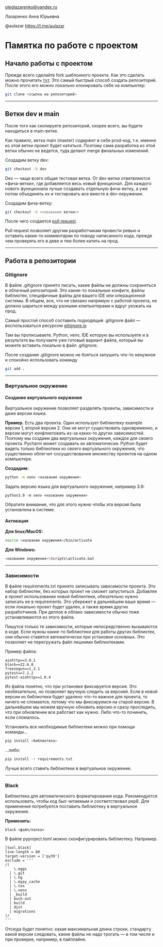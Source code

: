 oleglazarenko@yandex.ru

Лазаренко Анна Юрьевна

@aulazar
https://t.me/aulazar

# Памятка по работе с проектом

## Начало работы с проектом
Прежде всего сделайте fork шаблонного проекта. 
Как это сделать можно прочитать [тут](https://docs.github.com/en/get-started/quickstart/fork-a-repo).
Это самый быстрый способ создать репозиторий. После этого его можно локально клонировать себе на компьютер:

``` sh
git clone <ссылка на репозиторий>
```

---
## Ветки dev и main
После того как скопируете репозиторий, скорее всего, вы будете находиться в main-ветке. 

Как правило, ветка main (master) содержит в себе prod-код, т.е. именно из этой ветки проект будет катиться. Поэтому сама разработка из этой ветки обычно не ведется, туда делают merge финальных изменений.

Создадим ветку dev:
``` sh
git checkout -b dev
```

Dev — чаще всего общая тестовая ветка. От dev-ветки ответвляются «фича-ветки», где добавляется весь новый функционал. Для каждого нового функционала лучше создавать отдельную фича-ветку, а уже потом объединять их и тестировать все вместе в dev-окружении.

Создадим фича-ветку:
``` sh
git checkout -b <<название ветки>>
```

После чего создается [pull request](https://docs.github.com/en/pull-requests/collaborating-with-pull-requests/proposing-changes-to-your-work-with-pull-requests/creating-a-pull-request).


Pull request позволяет другим разработчикам провести ревью и оставить какие-то комментарии по поводу написанного кода, прежде чем проверять его в деве и тем более катить на прод.


---
## Работа в репозитории

### Gitignore

В файле .gitignore принято писать, какие файлы не должны сохраняться в облачный репозиторий. Это какие-то локальные конфиги, файлы библиотек, специфичные файлы для вашего IDE или операционной системы. В общем, все, что не связано напрямую с работой проекта, не должно шариться между разными компьютерами и вдруг уезжать на прод. 

Самый простой способ составить подходящий .gitignore файл — воспользоваться ресурсом [gitignore.io](https://www.toptal.com/developers/gitignore/)

Там вы прописываете. Python, venv, IDE которую вы используете и в результате вы получаете уже готовый вариант файла, который вы можете вставить локально в файл .gitignore. 

После создания .gitignore можно не бояться запушить что-то ненужное и спокойно использовать команду 
``` sh
git add . 
```
---
### Виртуальное окружение

#### Создание виртуального окружения

Виртуальное окружение позволяет разделять проекты, зависимости и даже версии языка.

**Пример.** Есть два проекта. Один использует библиотеку example версии 1, второй версии 2. Они не могут существовать одновременно, и версии могут конфликтовать из-за каких-то других зависимостей. Поэтому мы создаем два виртуальных окружения, каждое для своего проекта. Pycharm может создавать их автоматически. Python будет видеть только библиотеки из своего виртуального окружения, что существенно облегчит сосуществование множеству проектов на одном компьютере.

**Создадим:**
``` sh
python -m venv <название окружения>

```
Задать версию языка для виртуального окружения, например 3.9:
```
python3.9 -m venv <название окружения>
```

Обратите внимание, что для этого нужно чтобы эта версия была установлена в системе.


#### Активация
**Для linux/MacOS:**
``` sh
source <название окружения>/bin/activate
```

**Для Windows:**
``` sh
<название окружения>\Scripts\activate.bat
```

---
### Зависимости
В файле requirements.txt принято записывать зависимости проекта. Это набор библиотек, без которых проект не сможет запуститься. Добавляя в проект использование новой библиотеки, обязательно нужно записать ее в requirements. Это убережет в дальнейшем ваше время — если локально проект будет удален, а также время других разработчиков. При деплое в облако зависимости обычно тоже устанавливаются из этого файла.

Пишутся только те зависимости, которые непосредственно вызываются в коде. Если нужны какие-то библиотеки для работы других библиотек, они обычно ставятся автоматически при установки основных. Это позволяет не перегружать файл лишними библиотеками. 

Пример файла:
```
aiohttp==3.8.1
black==22.6.0
freezegun==1.2.1
pytest==7.1.2
pytest-aiohttp==1.0.4
```

Из файла понятно, что при установке фиксируется версия. Это необязательно, но позволяет вручную следить за версией. Если в новой версии из библиотеки будет удалено что-то важное для проекта, то ничего не сломается, потому что мы фиксируемся на старой версии. В дальнейшем мы можем вручную обновить версию и сразу проследить, что при обновлении все работает как нужно. Либо что-то починить, если сломалось.

Установить все необходимые библиотеки можно при помощи команды…
``` sh
pip install <библиотека>
```

…либо:
``` sh
pip install -r requirements.txt
```

Лучше всего ставить библиотеки в виртуальное окружение.

---
### Black
Библиотека для автоматического форматирования кода. Рекомендуется использовать, чтобы код был читаемым и соответствовал pep8. Для применения потребуется поставить библиотеку в виртуальное окружение.

**Применить:**
```
black <файл/папка> 
```

В файле pyproject.toml можно сконфигурировать библиотеку. Например.

```
[tool.black]
line-length = 80
target-version = ['py39']
exclude = '''
/(
    \.eggs
  | \.git
  | \.hg
  | \.mypy_cache
  | \.tox
  | \.venv
  | _build
  | buck-out
  | build
  | dist
  | migrations
)/
'''
```


Отсюда будет понятно: какая максимальная длина строки, стандарту какой версии следовать, какие файлы не надо трогать — в том числе и при проверке, например, в пайплайне.
